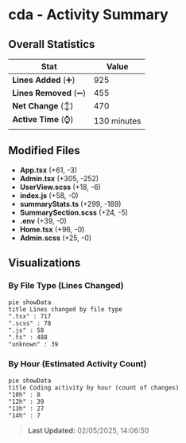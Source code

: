 # cda - Activity Summary 

## Overall Statistics

| Stat                   | Value                                                             |
| ---------------------- | ----------------------------------------------------------------- |
| **Lines Added** (➕)   | 925                                          |
| **Lines Removed** (➖) | 455                                        |
| **Net Change** (↕)    | 470                |
| **Active Time** (⌚)   | 130 minutes |


## Modified Files
- **App.tsx** (+61, -3)
- **Admin.tsx** (+305, -252)
- **UserView.scss** (+18, -6)
- **index.js** (+58, -0)
- **summaryStats.ts** (+299, -189)
- **SummarySection.scss** (+24, -5)
- **.env** (+39, -0)
- **Home.tsx** (+96, -0)
- **Admin.scss** (+25, -0)

## Visualizations

### By File Type (Lines Changed)

```mermaid
pie showData
title Lines changed by file type
".tsx" : 717
".scss" : 78
".js" : 58
".ts" : 488
"unknown" : 39
```

### By Hour (Estimated Activity Count)

```mermaid
pie showData
title Coding activity by hour (count of changes)
"10h" : 8
"12h" : 39
"13h" : 27
"14h" : 7
```


> **Last Updated:** 02/05/2025, 14:06:50